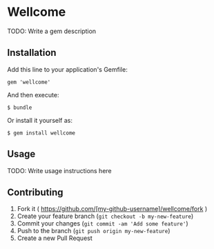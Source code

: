 # Wellcome

TODO: Write a gem description

## Installation

Add this line to your application's Gemfile:

    gem 'wellcome'

And then execute:

    $ bundle

Or install it yourself as:

    $ gem install wellcome

## Usage

TODO: Write usage instructions here

## Contributing

1. Fork it ( https://github.com/[my-github-username]/wellcome/fork )
2. Create your feature branch (`git checkout -b my-new-feature`)
3. Commit your changes (`git commit -am 'Add some feature'`)
4. Push to the branch (`git push origin my-new-feature`)
5. Create a new Pull Request
